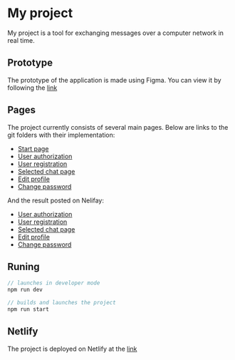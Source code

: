 # My project

My project is a tool for exchanging messages over a computer network in real time.

## Prototype

The prototype of the application is made using Figma.
You can view it by following the [link](https://www.figma.com/design/RC8oqsy8WuMJ5G4etzYgNd/%D0%9C%D0%B0%D0%BA%D0%B5%D1%82?node-id=15-78&node-type=frame&t=wS1p6AUJI3YXtMVE-0)

## Pages

The project currently consists of several main pages. Below are links to the git folders with their implementation:

* [Start page](https://github.com/bur-lis/middle.messenger.praktikum.yandex/blob/sprint_1/index.html)
* [User authorization](https://github.com/bur-lis/middle.messenger.praktikum.yandex/tree/sprint_2/src/pages/authorization)
* [User registration](https://github.com/bur-lis/middle.messenger.praktikum.yandex/tree/sprint_2/src/pages/register)
* [Selected chat page](https://github.com/bur-lis/middle.messenger.praktikum.yandex/tree/sprint_2/src/pages/chat)
* [Edit profile](https://github.com/bur-lis/middle.messenger.praktikum.yandex/tree/sprint_2/src/pages/profile)
* [Change password](https://github.com/bur-lis/middle.messenger.praktikum.yandex/tree/sprint_2/src/pages/change_password)

And the result posted on Nelifay:
* [User authorization](https://gleaming-pixie-8d9ada.netlify.app)
* [User registration](https://gleaming-pixie-8d9ada.netlify.app/sign-up)
* [Selected chat page](https://gleaming-pixie-8d9ada.netlify.app/messenger)
* [Edit profile](https://gleaming-pixie-8d9ada.netlify.app/settings)
* [Change password](https://gleaming-pixie-8d9ada.netlify.app/change_password)
## Runing

```js
// launches in developer mode
npm run dev

// builds and launches the project
npm run start
```

## Netlify


The project is deployed on Netlify at the [link](https://app.netlify.com/sites/gleaming-pixie-8d9ada/overview)

